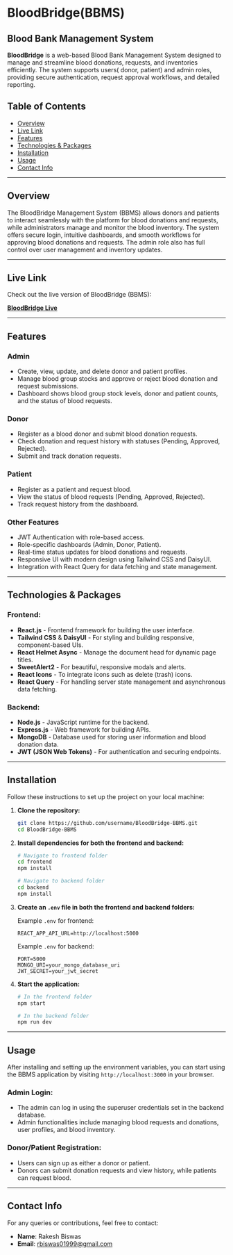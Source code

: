 
# **BloodBridge(BBMS)**
## **Blood Bank Management System**

**BloodBridge** is a web-based Blood Bank Management System designed to manage and streamline blood donations, requests, and inventories efficiently. The system supports users( donor, patient) and admin roles, providing secure authentication, request approval workflows, and detailed reporting.

## **Table of Contents**
- [Overview](#overview)
- [Live Link](#live-link)
- [Features](#features)
- [Technologies & Packages](#technologies--packages)
- [Installation](#installation)
- [Usage](#usage)
- [Contact Info](#contact-info)

---

## **Overview**

The BloodBridge Management System (BBMS) allows donors and patients to interact seamlessly with the platform for blood donations and requests, while administrators manage and monitor the blood inventory. The system offers secure login, intuitive dashboards, and smooth workflows for approving blood donations and requests. The admin role also has full control over user management and inventory updates.

---

## **Live Link**

Check out the live version of BloodBridge (BBMS):

**[BloodBridge Live](https://bloodbridge-bloodbank.web.app)**

---

## **Features**

### **Admin**
- Create, view, update, and delete donor and patient profiles.
- Manage blood group stocks and approve or reject blood donation and request submissions.
- Dashboard shows blood group stock levels, donor and patient counts, and the status of blood requests.

### **Donor**
- Register as a blood donor and submit blood donation requests.
- Check donation and request history with statuses (Pending, Approved, Rejected).
- Submit and track donation requests.

### **Patient**
- Register as a patient and request blood.
- View the status of blood requests (Pending, Approved, Rejected).
- Track request history from the dashboard.

### **Other Features**
- JWT Authentication with role-based access.
- Role-specific dashboards (Admin, Donor, Patient).
- Real-time status updates for blood donations and requests.
- Responsive UI with modern design using Tailwind CSS and DaisyUI.
- Integration with React Query for data fetching and state management.

---

## **Technologies & Packages**

### **Frontend:**
- **React.js** - Frontend framework for building the user interface.
- **Tailwind CSS** & **DaisyUI** - For styling and building responsive, component-based UIs.
- **React Helmet Async** - Manage the document head for dynamic page titles.
- **SweetAlert2** - For beautiful, responsive modals and alerts.
- **React Icons** - To integrate icons such as delete (trash) icons.
- **React Query** - For handling server state management and asynchronous data fetching.

### **Backend:**
- **Node.js** - JavaScript runtime for the backend.
- **Express.js** - Web framework for building APIs.
- **MongoDB** - Database used for storing user information and blood donation data.
- **JWT (JSON Web Tokens)** - For authentication and securing endpoints.
---

## **Installation**

Follow these instructions to set up the project on your local machine:

1. **Clone the repository:**

   ```bash
   git clone https://github.com/username/BloodBridge-BBMS.git
   cd BloodBridge-BBMS
   ```

2. **Install dependencies for both the frontend and backend:**

   ```bash
   # Navigate to frontend folder
   cd frontend
   npm install

   # Navigate to backend folder
   cd backend
   npm install
   ```

3. **Create an `.env` file in both the frontend and backend folders:**

   Example `.env` for frontend:
   ```
   REACT_APP_API_URL=http://localhost:5000
   ```

   Example `.env` for backend:
   ```
   PORT=5000
   MONGO_URI=your_mongo_database_uri
   JWT_SECRET=your_jwt_secret
   ```

4. **Start the application:**

   ```bash
   # In the frontend folder
   npm start

   # In the backend folder
   npm run dev
   ```

---

## **Usage**

After installing and setting up the environment variables, you can start using the BBMS application by visiting `http://localhost:3000` in your browser.

### **Admin Login:**
- The admin can log in using the superuser credentials set in the backend database.
- Admin functionalities include managing blood requests and donations, user profiles, and blood inventory.

### **Donor/Patient Registration:**
- Users can sign up as either a donor or patient.
- Donors can submit donation requests and view history, while patients can request blood.


---

## **Contact Info**

For any queries or contributions, feel free to contact:

- **Name**: Rakesh Biswas
- **Email**: rbiswas01999@gmail.com
